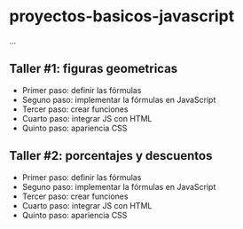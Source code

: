 # proyectos-basicos-javascript

...

## Taller #1: figuras geometricas

- Primer paso: definir las fórmulas
- Seguno paso: implementar la fórmulas en JavaScript
- Tercer paso: crear funciones
- Cuarto paso: integrar JS con HTML
- Quinto paso: apariencia CSS

## Taller #2: porcentajes y descuentos

- Primer paso: definir las fórmulas
- Seguno paso: implementar la fórmulas en JavaScript
- Tercer paso: crear funciones
- Cuarto paso: integrar JS con HTML
- Quinto paso: apariencia CSS 